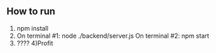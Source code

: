 
## How to run
1) npm install
2) On terminal #1:    node ./backend/server.js
   On terminal #2:   npm start
3) ????
4)Profit
